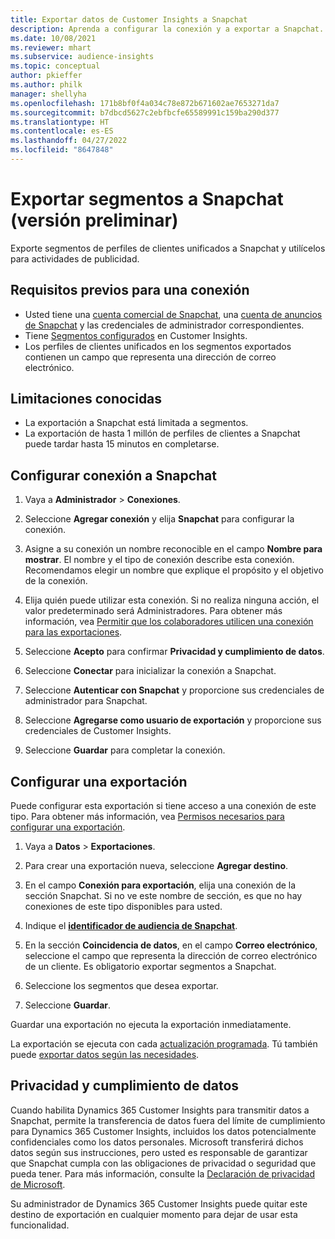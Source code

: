 ```yaml
---
title: Exportar datos de Customer Insights a Snapchat
description: Aprenda a configurar la conexión y a exportar a Snapchat.
ms.date: 10/08/2021
ms.reviewer: mhart
ms.subservice: audience-insights
ms.topic: conceptual
author: pkieffer
ms.author: philk
manager: shellyha
ms.openlocfilehash: 171b8bf0f4a034c78e872b671602ae7653271da7
ms.sourcegitcommit: b7dbcd5627c2ebfbcfe65589991c159ba290d377
ms.translationtype: HT
ms.contentlocale: es-ES
ms.lasthandoff: 04/27/2022
ms.locfileid: "8647848"
---
```

# <a name="export-segments-to-snapchat-preview"></a>Exportar segmentos a Snapchat (versión preliminar)

Exporte segmentos de perfiles de clientes unificados a Snapchat y utilícelos para actividades de publicidad. 

## <a name="prerequisites-for-a-connection"></a>Requisitos previos para una conexión

-   Usted tiene una [cuenta comercial de Snapchat](https://business.snapchat.com/), una [cuenta de anuncios de Snapchat](https://ads.snapchat.com/) y las credenciales de administrador correspondientes.
-   Tiene [Segmentos configurados](segments.md) en Customer Insights.
-   Los perfiles de clientes unificados en los segmentos exportados contienen un campo que representa una dirección de correo electrónico.

## <a name="known-limitations"></a>Limitaciones conocidas

- La exportación a Snapchat está limitada a segmentos.
- La exportación de hasta 1 millón de perfiles de clientes a Snapchat puede tardar hasta 15 minutos en completarse. 

## <a name="set-up-connection-to-snapchat"></a>Configurar conexión a Snapchat

1. Vaya a **Administrador** > **Conexiones**.

1. Seleccione **Agregar conexión** y elija **Snapchat** para configurar la conexión.

1. Asigne a su conexión un nombre reconocible en el campo **Nombre para mostrar**. El nombre y el tipo de conexión describe esta conexión. Recomendamos elegir un nombre que explique el propósito y el objetivo de la conexión.

1. Elija quién puede utilizar esta conexión. Si no realiza ninguna acción, el valor predeterminado será Administradores. Para obtener más información, vea [Permitir que los colaboradores utilicen una conexión para las exportaciones](connections.md#allow-contributors-to-use-a-connection-for-exports).

1. Seleccione **Acepto** para confirmar **Privacidad y cumplimiento de datos**.

1. Seleccione **Conectar** para inicializar la conexión a Snapchat.

1. Seleccione **Autenticar con Snapchat** y proporcione sus credenciales de administrador para Snapchat. 

1. Seleccione **Agregarse como usuario de exportación** y proporcione sus credenciales de Customer Insights.

1. Seleccione **Guardar** para completar la conexión.

## <a name="configure-an-export"></a>Configurar una exportación

Puede configurar esta exportación si tiene acceso a una conexión de este tipo. Para obtener más información, vea [Permisos necesarios para configurar una exportación](export-destinations.md#set-up-a-new-export).

1. Vaya a **Datos** > **Exportaciones**.

1. Para crear una exportación nueva, seleccione **Agregar destino**.

1. En el campo **Conexión para exportación**, elija una conexión de la sección Snapchat. Si no ve este nombre de sección, es que no hay conexiones de este tipo disponibles para usted.

1. Indique el [**identificador de audiencia de Snapchat**](https://businesshelp.snapchat.com/s/article/custom-audiences).

1. En la sección **Coincidencia de datos**, en el campo **Correo electrónico**, seleccione el campo que representa la dirección de correo electrónico de un cliente. Es obligatorio exportar segmentos a Snapchat.

1. Seleccione los segmentos que desea exportar. 

1. Seleccione **Guardar**.

Guardar una exportación no ejecuta la exportación inmediatamente.

La exportación se ejecuta con cada [actualización programada](system.md#schedule-tab). Tú también puede [exportar datos según las necesidades](export-destinations.md#run-exports-on-demand). 


## <a name="data-privacy-and-compliance"></a>Privacidad y cumplimiento de datos

Cuando habilita Dynamics 365 Customer Insights para transmitir datos a Snapchat, permite la transferencia de datos fuera del límite de cumplimiento para Dynamics 365 Customer Insights, incluidos los datos potencialmente confidenciales como los datos personales. Microsoft transferirá dichos datos según sus instrucciones, pero usted es responsable de garantizar que Snapchat cumpla con las obligaciones de privacidad o seguridad que pueda tener. Para más información, consulte la [Declaración de privacidad de Microsoft](https://go.microsoft.com/fwlink/?linkid=396732).

Su administrador de Dynamics 365 Customer Insights puede quitar este destino de exportación en cualquier momento para dejar de usar esta funcionalidad.
